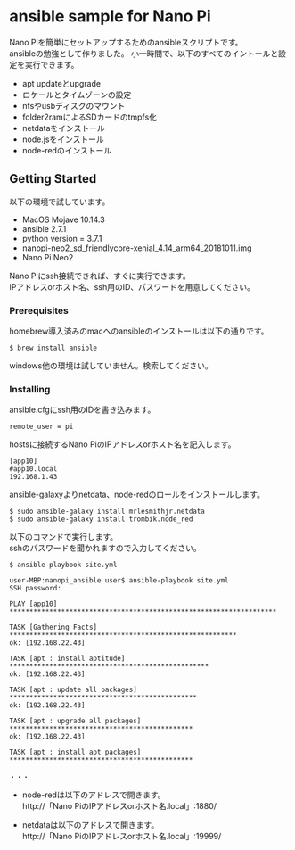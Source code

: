 # ansible sample for Nano Pi

Nano Piを簡単にセットアップするためのansibleスクリプトです。  
ansibleの勉強として作りました。
小一時間で、以下のすべてのイントールと設定を実行できます。

- apt updateとupgrade
- ロケールとタイムゾーンの設定
- nfsやusbディスクのマウント
- folder2ramによるSDカードのtmpfs化
- netdataをインストール
- node.jsをインストール
- node-redのインストール

## Getting Started

以下の環境で試しています。
- MacOS Mojave 10.14.3
- ansible 2.7.1
- python version = 3.7.1
- nanopi-neo2_sd_friendlycore-xenial_4.14_arm64_20181011.img
- Nano Pi Neo2

Nano Piにssh接続できれば、すぐに実行できます。  
IPアドレスorホスト名、ssh用のID、パスワードを用意してください。

### Prerequisites

homebrew導入済みのmacへのansibleのインストールは以下の通りです。

```
$ brew install ansible
```
windows他の環境は試していません。検索してください。

### Installing

ansible.cfgにssh用のIDを書き込みます。
```
remote_user = pi
```

hostsに接続するNano PiのIPアドレスorホスト名を記入します。
```
[app10]
#app10.local
192.168.1.43
```

ansible-galaxyよりnetdata、node-redのロールをインストールします。
```
$ sudo ansible-galaxy install mrlesmithjr.netdata
$ sudo ansible-galaxy install trombik.node_red
```

以下のコマンドで実行します。  
sshのパスワードを聞かれますので入力してください。
```
$ ansible-playbook site.yml

user-MBP:nanopi_ansible user$ ansible-playbook site.yml
SSH password:

PLAY [app10] *******************************************************************

TASK [Gathering Facts] *********************************************************
ok: [192.168.22.43]

TASK [apt : install aptitude] **************************************************
ok: [192.168.22.43]

TASK [apt : update all packages] ***********************************************
ok: [192.168.22.43]

TASK [apt : upgrade all packages] **********************************************
ok: [192.168.22.43]

TASK [apt : install apt packages] **********************************************

・・・
```

- node-redは以下のアドレスで開きます。  
http://「Nano PiのIPアドレスorホスト名.local」:1880/

- netdataは以下のアドレスで開きます。  
http://「Nano PiのIPアドレスorホスト名.local」:19999/
